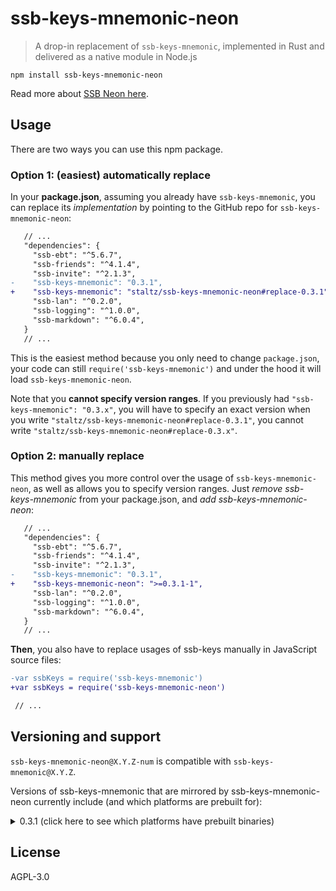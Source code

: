 # ssb-keys-mnemonic-neon

> A drop-in replacement of `ssb-keys-mnemonic`, implemented in Rust and delivered as a native module in Node.js

```
npm install ssb-keys-mnemonic-neon
```

Read more about [SSB Neon here](https://github.com/ssb-neon/ssb-neon).

## Usage

There are two ways you can use this npm package.

### Option 1: (easiest) automatically replace

In your **package.json**, assuming you already have `ssb-keys-mnemonic`, you can replace its *implementation* by pointing to the GitHub repo for `ssb-keys-mnemonic-neon`:

```diff
   // ...
   "dependencies": {
     "ssb-ebt": "^5.6.7",
     "ssb-friends": "^4.1.4",
     "ssb-invite": "^2.1.3",
-    "ssb-keys-mnemonic": "0.3.1",
+    "ssb-keys-mnemonic": "staltz/ssb-keys-mnemonic-neon#replace-0.3.1",
     "ssb-lan": "^0.2.0",
     "ssb-logging": "^1.0.0",
     "ssb-markdown": "^6.0.4",
   }
   // ...
```

This is the easiest method because you only need to change `package.json`, your code can still `require('ssb-keys-mnemonic')` and under the hood it will load `ssb-keys-mnemonic-neon`.

Note that you **cannot specify version ranges**. If you previously had `"ssb-keys-mnemonic": "0.3.x"`, you will have to specify an exact version when you write `"staltz/ssb-keys-mnemonic-neon#replace-0.3.1"`, you cannot write `"staltz/ssb-keys-mnemonic-neon#replace-0.3.x"`.

### Option 2: manually replace

This method gives you more control over the usage of `ssb-keys-mnemonic-neon`, as well as allows you to specify version ranges. Just *remove ssb-keys-mnemonic* from your package.json, and *add ssb-keys-mnemonic-neon*:

```diff
   // ...
   "dependencies": {
     "ssb-ebt": "^5.6.7",
     "ssb-friends": "^4.1.4",
     "ssb-invite": "^2.1.3",
-    "ssb-keys-mnemonic": "0.3.1",
+    "ssb-keys-mnemonic-neon": ">=0.3.1-1",
     "ssb-lan": "^0.2.0",
     "ssb-logging": "^1.0.0",
     "ssb-markdown": "^6.0.4",
   }
   // ...
```

**Then**, you also have to replace usages of ssb-keys manually in JavaScript source files:

```diff
-var ssbKeys = require('ssb-keys-mnemonic')
+var ssbKeys = require('ssb-keys-mnemonic-neon')

 // ...
```

## Versioning and support

`ssb-keys-mnemonic-neon@X.Y.Z-num` is compatible with `ssb-keys-mnemonic@X.Y.Z`.

Versions of ssb-keys-mnemonic that are mirrored by ssb-keys-mnemonic-neon currently include (and which platforms are prebuilt for):

<details>
<summary>0.3.1 (click here to see which platforms have prebuilt binaries)</summary>

As of `ssb-keys-mnemonic-neon@0.3.1-1`

- macOS (darwin-x64)
  - Node 10.x
  - Node 12.x
  - Node 14.x
  - Electron 7.x
  - Electron 8.x
  - Electron 9.x
  - Electron 10.x
- Linux (linux-x64)
  - Node 10.x
  - Node 12.x
  - Node 14.x
  - Electron 7.x
  - Electron 8.x
  - Electron 9.x
  - Electron 10.x
- Windows (win32-x64)
  - Node 10.x
  - Node 12.x
  - Node 14.x
  - Electron 7.x
  - Electron 8.x
  - Electron 9.x
  - Electron 10.x

</details>

## License

AGPL-3.0
